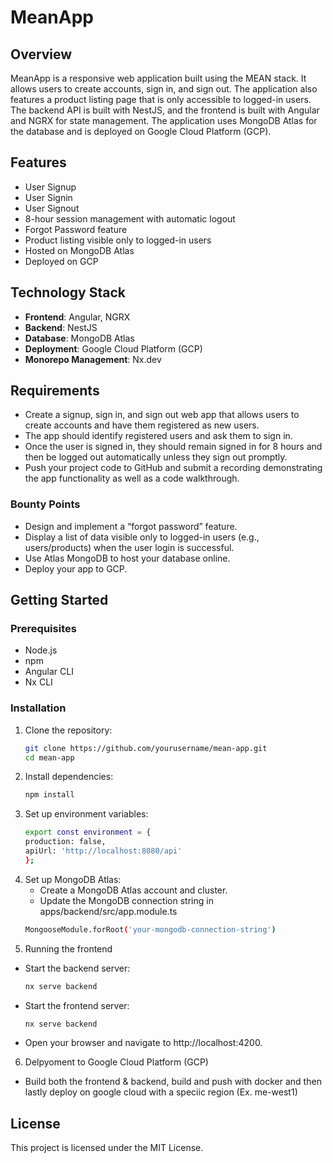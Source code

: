 # MeanApp

## Overview

MeanApp is a responsive web application built using the MEAN stack. It allows users to create accounts, sign in, and sign out. The application also features a product listing page that is only accessible to logged-in users. The backend API is built with NestJS, and the frontend is built with Angular and NGRX for state management. The application uses MongoDB Atlas for the database and is deployed on Google Cloud Platform (GCP).

## Features

- User Signup
- User Signin
- User Signout
- 8-hour session management with automatic logout
- Forgot Password feature
- Product listing visible only to logged-in users
- Hosted on MongoDB Atlas
- Deployed on GCP

## Technology Stack

- **Frontend**: Angular, NGRX
- **Backend**: NestJS
- **Database**: MongoDB Atlas
- **Deployment**: Google Cloud Platform (GCP)
- **Monorepo Management**: Nx.dev

## Requirements

- Create a signup, sign in, and sign out web app that allows users to create accounts and have them registered as new users.
- The app should identify registered users and ask them to sign in.
- Once the user is signed in, they should remain signed in for 8 hours and then be logged out automatically unless they sign out promptly.
- Push your project code to GitHub and submit a recording demonstrating the app functionality as well as a code walkthrough.

### Bounty Points

- Design and implement a “forgot password” feature.
- Display a list of data visible only to logged-in users (e.g., users/products) when the user login is successful.
- Use Atlas MongoDB to host your database online.
- Deploy your app to GCP.

## Getting Started

### Prerequisites

- Node.js
- npm
- Angular CLI
- Nx CLI

### Installation

1. Clone the repository:
   ```sh
   git clone https://github.com/yourusername/mean-app.git
   cd mean-app
2. Install dependencies:
   ```sh
   npm install
3. Set up environment variables:
   ```sh
   export const environment = {
   production: false,
   apiUrl: 'http://localhost:8080/api'
   };
4. Set up MongoDB Atlas:
   - Create a MongoDB Atlas account and cluster.
   - Update the MongoDB connection string in apps/backend/src/app.module.ts
   ```sh
   MongooseModule.forRoot('your-mongodb-connection-string')
5. Running the frontend
  - Start the backend server:
     ```sh
     nx serve backend
  - Start the frontend server:
    ```sh
    nx serve backend
  - Open your browser and navigate to http://localhost:4200.
6. Delpyoment to Google Cloud Platform (GCP)
  - Build both the frontend & backend, build and push with docker and then lastly deploy on google cloud with a speciic region (Ex. me-west1)

## License
This project is licensed under the MIT License.
